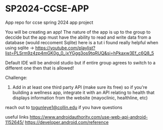 # SP2024-CCSE-APP
App repo for ccse spring 2024 app project


You will be creating an app!
The nature of the app is up to the group to deccide but the app must have the ability to read and write data from a database (would reccoment Sqlite)
here is a tut i found really helpful when using sqlite -> https://youtube.com/playlist?list=PLSrm9z4zp4mGK0g_0_jxYGgg3os9tqRUQ&si=hPkaxw3Ef_c6Q8_5

Default IDE will be android studio but if entire group agrees to switch to a different one then that is allowed!

Challenge:
  1. Add in at least one third party API (make sure its free) so if you're building a wellness app, integrate it with an API relating to health that displays information from the website (mayoclinic, healthline, etc)

reach out to togunleye1@collin.edu if you have questions

useful links
https://www.androidauthority.com/use-web-api-android-1152645/
https://developer.android.com/reference
